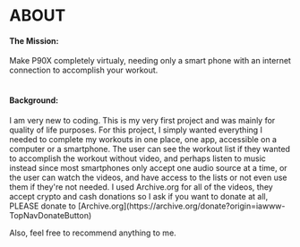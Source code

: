 <h1> ABOUT </h1>

<h4> The Mission: </h4>
Make P90X completely virtualy, needing only a smart phone with an internet connection to accomplish your workout. 
<br>
</br>
<h4> Background: </h4>
I am very new to coding. This is my very first project and was mainly for quality of life purposes. For this project, I simply wanted everything I needed to complete my workouts in one place, one app, accessible on a computer or a smartphone. The user can see the workout list if they wanted to accomplish the workout without video, and perhaps listen to music instead since most smartphones only accept one audio source at a time, or the user can watch the videos, and have access to the lists or not even use them if they're not needed. I used Archive.org for all of the videos, they accept crypto and cash donations so I ask if you want to donate at all, PLEASE donate to [Archive.org](https://archive.org/donate?origin=iawww-TopNavDonateButton)
<p></p>
Also, feel free to recommend anything to me.  



  



